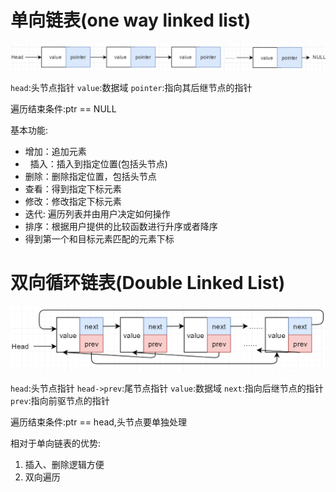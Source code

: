 # 单向链表(one way linked list)

![](./pic/20180213105826.png)


`head`:头节点指针
`value`:数据域
`pointer`:指向其后继节点的指针

遍历结束条件:ptr == NULL

基本功能:

*   增加：追加元素
*   插入：插入到指定位置(包括头节点)
*   删除：删除指定位置，包括头节点
*   查看：得到指定下标元素
*   修改：修改指定下标元素
*   迭代: 遍历列表并由用户决定如何操作
*   排序：根据用户提供的比较函数进行升序或者降序
*   得到第一个和目标元素匹配的元素下标

# 双向循环链表(Double Linked List)

![](./pic/20180213143700.png)


`head`:头节点指针
`head->prev`:尾节点指针
`value`:数据域
`next`:指向后继节点的指针
`prev`:指向前驱节点的指针

遍历结束条件:ptr == head,头节点要单独处理

相对于单向链表的优势:

1.  插入、删除逻辑方便
2.  双向遍历
